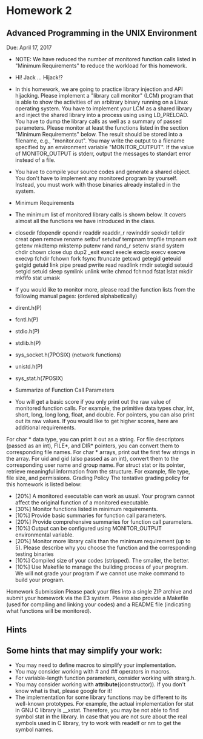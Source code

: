 # Homework 2
## Advanced Programming in the UNIX Environment

Due: April 17, 2017

* NOTE: We have reduced the number of monitored function calls listed in "Minimum Requirements" to reduce the workload for this homework.

* Hi! Jack ... Hijack!?
* In this homework, we are going to practice library injection and API hijacking. Please implement a "library call monitor" (LCM) program that is able to show the activities of an arbitrary binary running on a Linux operating system. You have to implement your LCM as a shared library and inject the shared library into a process using using LD_PRELOAD. You have to dump the library calls as well as a summary of passed parameters. Please monitor at least the functions listed in the section "Minimum Requirements" below. The result should be stored into a filename, e.g., "monitor.out". You may write the output to a filename specified by an environment variable "MONITOR_OUTPUT". If the value of MONITOR_OUTPUT is stderr, output the messages to standart error instead of a file.

* You have to compile your source codes and generate a shared object. You don't have to implement any monitored program by yourself. Instead, you must work with those binaries already installed in the system.

* Minimum Requirements
* The minimum list of monitored library calls is shown below. It covers almost all the functions we have introduced in the class.

* closedir fdopendir opendir readdir readdir_r rewinddir seekdir telldir creat open remove rename setbuf setvbuf tempnam tmpfile tmpnam exit getenv mkdtemp mkstemp putenv rand rand_r setenv srand system chdir chown close dup dup2 _exit execl execle execlp execv execve execvp fchdir fchown fork fsync ftruncate getcwd getegid geteuid getgid getuid link pipe pread pwrite read readlink rmdir setegid seteuid setgid setuid sleep symlink unlink write chmod fchmod fstat lstat mkdir mkfifo stat umask
* If you would like to monitor more, please read the function lists from the following manual pages: (ordered alphabetically)

* dirent.h(P)
* fcntl.h(P)
* stdio.h(P)
* stdlib.h(P)
* sys_socket.h(7POSIX) (network functions)
* unistd.h(P)
* sys_stat.h(7POSIX)
* Summarize of Function Call Parameters
* You will get a basic score if you only print out the raw value of monitored function calls. For example, the primitive data types char, int, short, long, long long, float, and double. For pointers, you can also print out its raw values. If you would like to get higher scores, here are additional requirements.

For char * data type, you can print it out as a string.
For file descriptors (passed as an int), FILE*, and DIR* pointers, you can convert them to corresponding file names.
For char * arrays, print out the first few strings in the array.
For uid and gid (also passed as an int), convert them to the corresponding user name and group name.
For struct stat or its pointer, retrieve meaningful information from the structure. For example, file type, file size, and permissions.
Grading Policy
The tentative grading policy for this homework is listed below:

* [20%] A monitored executable can work as usual. Your program cannot affect the original function of a monitored executable.
* [30%] Monitor functions listed in minimum requirements.
* [10%] Provide basic summaries for function call parameters.
* [20%] Provide comprehensive summaries for function call parameters.
* [10%] Output can be configured using MONITOR_OUTPUT environmental variable.
* [20%] Monitor more library calls than the minimum requirement (up to 5). Please describe why you choose the function and the corresponding testing binaries
* [10%] Compiled size of your codes (stripped). The smaller, the better.
* [10%] Use Makefile to manage the building process of your program. We will not grade your program if we cannot use make command to build your program.

Homework Submission
Please pack your files into a single ZIP archive and submit your homework via the E3 system. Please also provide a Makefile (used for compiling and linking your codes) and a README file (indicating what functions will be monitored).

## Hints
## Some hints that may simplify your work:

* You may need to define macros to simplify your implementation.
* You may consider working with # and ## operators in macros.
* For variable-length function parameters, consider working with strarg.h.
* You may consider working with __attribute__((constructor)). If you don't know what is that, please google for it!
* The implementation for some library functions may be different to its well-known prototypes. For example, the actual implementation for stat in GNU C library is __xstat. Therefore, you may be not able to find symbol stat in the library. In case that you are not sure about the real symbols used in C library, try to work with readelf or nm to get the symbol names.
